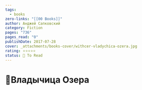 ```yaml
---
tags:
  - books
zero-links: "[[00 Books]]"
author: Анджей Сапковский
category: Fiction
pages: "736"
pages_read: "0"
publishDate: 2017-07-28
cover: _attachments/books-cover/withcer-vladychica-ozera.jpg
rating: ⭐⭐⭐⭐⭐
status: 📌 To Read
---
```

# 📔Владычица Озера
